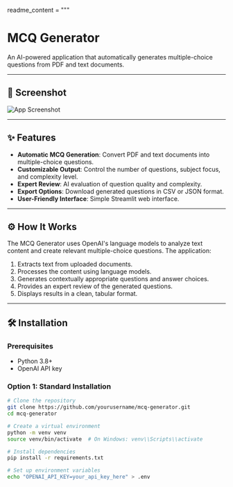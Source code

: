 readme_content = """
# MCQ Generator

An AI-powered application that automatically generates multiple-choice questions from PDF and text documents.

---

## 📸 Screenshot
![App Screenshot](assets/app_screenshot.png)

---

## ✨ Features

- **Automatic MCQ Generation**: Convert PDF and text documents into multiple-choice questions.
- **Customizable Output**: Control the number of questions, subject focus, and complexity level.
- **Expert Review**: AI evaluation of question quality and complexity.
- **Export Options**: Download generated questions in CSV or JSON format.
- **User-Friendly Interface**: Simple Streamlit web interface.

---

## ⚙️ How It Works

The MCQ Generator uses OpenAI's language models to analyze text content and create relevant multiple-choice questions. The application:

1. Extracts text from uploaded documents.
2. Processes the content using language models.
3. Generates contextually appropriate questions and answer choices.
4. Provides an expert review of the generated questions.
5. Displays results in a clean, tabular format.

---

## 🛠️ Installation

### Prerequisites

- Python 3.8+
- OpenAI API key

### Option 1: Standard Installation

```bash
# Clone the repository
git clone https://github.com/yourusername/mcq-generator.git
cd mcq-generator

# Create a virtual environment
python -m venv venv
source venv/bin/activate  # On Windows: venv\\Scripts\\activate

# Install dependencies
pip install -r requirements.txt

# Set up environment variables
echo "OPENAI_API_KEY=your_api_key_here" > .env
